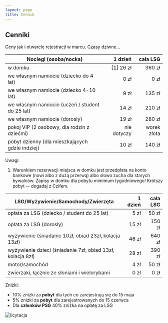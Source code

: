 ```yaml
---
layout: page
title: Cennik
---
```


## Cenniki

Ceny jak i otwarcie rejestracji w marcu. Czasy dziwne...

| Noclegi (osoba/nocka)                           |     1 dzień |    cała LSG |
| ----------------------------------------------- | ----------: | ----------: |
| w domku                                         |   [1] 26 zł |      360 zł |
| we własnym namiocie (dziecko do 4 lat)          |        0 zł |        0 zł |
| we własnym namiocie (dziecko 4-10 lat)          |        9 zł |      135 zł |
| we własnym namiocie (uczeń / student do 25 lat) |       14 zł |      210 zł |
| we własnym namiocie (dorosly)                   |       19 zł |      280 zł |
| pokoj VIP (2 osobowy, dla rodzin z dziećmi)     | nie dotyczy | worek złota |
| pobyt dzienny (dla mieszkających gdzie indziej) |       10 zł |      140 zł |

Uwagi:  
1. Warunkiem rezerwacji miejsca w domku jest przedpłata na konto bankowe (nowi albo z dużą przerwą) albo słowo zucha dla starych bywalców. Zapisy w domku dla pobytu mimimum tygodniowego! Krótszy pobyt -- dogadaj z Czifem.

| LSG/Wyżywienie/Samochody/Zwierzęta                         | 1 dzień | cała LSG |
| ---------------------------------------------------------- | ------: | -------: |
| opłata za LSG (dziecko / student do 25 lat)                |    5 zł |    50 zł |
| opłata za LSG (dorosły)                                    |   15 zł |   150 zł |
| wyżywienie (śniadanie 10zł, obiad 23zł, kolacja 13zł)      |   46 zł |   640 zł |
| wyżywienie dzieci (śniadanie 7zł, obiad 13zł, kolacja 8zł) |   28 zł |   390 zł |
| motor/samochód                                             |    4 zł |    50 zł |
| zwierzaki, łącznie ze słoniami i wielorybami               |    0 zł |     0 zł |

Zniżki:
- 10% zniżki za **pobyt** dla tych co zarejestrują się do 15 maja
- 5% zniżki za **pobyt** dla zarejestrowanych do 15 czerwca
- Dla **członków PSG** 40% zniżka na opłatę za LSG

![licytacja](/public/licytacja.jpg)
